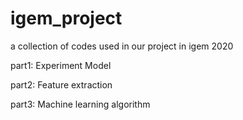 # igem_project
a collection of codes used in our project in igem 2020

part1: Experiment Model

part2: Feature extraction

part3: Machine learning algorithm
